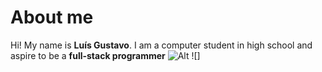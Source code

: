 # About me
Hi! My name is **Luís Gustavo**. I am a computer student in high school and aspire to be a **full-stack programmer**
![Alt](https://img.shields.io/badge/Discord-000?style=for-the-badge&logo=discord&logoColor=7289DA)
![]

<!--
**Low043/Low043** is a ✨ _special_ ✨ repository because its `README.md` (this file) appears on your GitHub profile.

Here are some ideas to get you started:

- 🔭 I’m currently working on ...
- 🌱 I’m currently learning ...
- 👯 I’m looking to collaborate on ...
- 🤔 I’m looking for help with ...
- 💬 Ask me about ...
- 📫 How to reach me: ...
- 😄 Pronouns: ...
- ⚡ Fun fact: ...
-->
